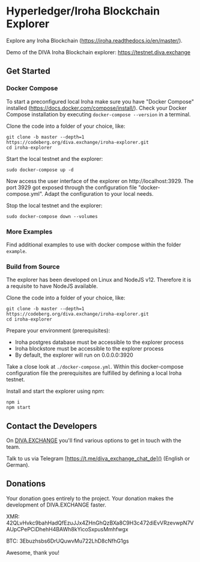 # Hyperledger/Iroha Blockchain Explorer

Explore any Iroha Blockchain (https://iroha.readthedocs.io/en/master/).

Demo of the DIVA Iroha Blockchain explorer: https://testnet.diva.exchange

## Get Started 

### Docker Compose

To start a preconfigured local Iroha make sure you have "Docker Compose" installed (https://docs.docker.com/compose/install/). Check your Docker Compose installation by executing `docker-compose --version` in a terminal.

Clone the code into a folder of your choice, like:
```
git clone -b master --depth=1 https://codeberg.org/diva.exchange/iroha-explorer.git
cd iroha-explorer
```

Start the local testnet and the explorer:
```
sudo docker-compose up -d
```

Now access the user interface of the explorer on http://localhost:3929. The port 3929 got exposed through the configuration file "docker-compose.yml". Adapt the configuration to your local needs.

Stop the local testnet and the explorer:
```
sudo docker-compose down --volumes
```

### More Examples

Find additional examples to use with docker compose within the folder `example`.

### Build from Source

The explorer has been developed on Linux and NodeJS v12. Therefore it is a requisite to have NodeJS available.

Clone the code into a folder of your choice, like:

```
git clone -b master --depth=1 https://codeberg.org/diva.exchange/iroha-explorer.git
cd iroha-explorer
```

Prepare your environment (prerequisites):

* Iroha postgres database must be accessible to the explorer process
* Iroha blockstore must be accessible to the explorer process
* By default, the explorer will run on 0.0.0.0:3920

Take a close look at `./docker-compose.yml`. Within this docker-compose configuration file the prerequisites are fulfilled by defining a local Iroha testnet.    

Install and start the explorer using npm:
```
npm i
npm start
```

## Contact the Developers

On [DIVA.EXCHANGE](https://www.diva.exchange) you'll find various options to get in touch with the team. 

Talk to us via Telegram [https://t.me/diva_exchange_chat_de]() (English or German).

## Donations

Your donation goes entirely to the project. Your donation makes the development of DIVA.EXCHANGE faster.

XMR: 42QLvHvkc9bahHadQfEzuJJx4ZHnGhQzBXa8C9H3c472diEvVRzevwpN7VAUpCPePCiDhehH4BAWh8kYicoSxpusMmhfwgx

BTC: 3Ebuzhsbs6DrUQuwvMu722LhD8cNfhG1gs

Awesome, thank you!
